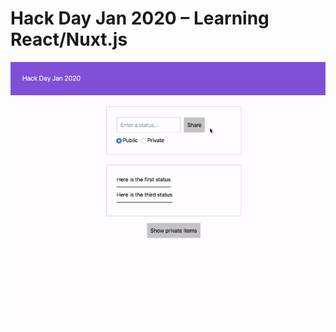 # Hack Day Jan 2020 – Learning React/Nuxt.js

![Demo](https://raw.githubusercontent.com/andyfitch/hackday-jan2020/master/demo-readme.gif)
